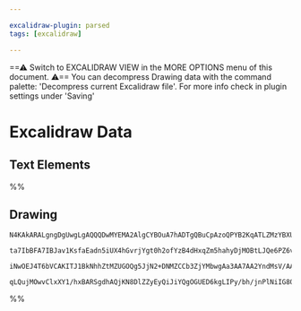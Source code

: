```yaml
---

excalidraw-plugin: parsed
tags: [excalidraw]

---
```

==⚠  Switch to EXCALIDRAW VIEW in the MORE OPTIONS menu of this document. ⚠== You can decompress Drawing data with the command palette: 'Decompress current Excalidraw file'. For more info check in plugin settings under 'Saving'


# Excalidraw Data

## Text Elements
%%
## Drawing
```compressed-json
N4KAkARALgngDgUwgLgAQQQDwMYEMA2AlgCYBOuA7hADTgQBuCpAzoQPYB2KqATLZMzYBXUtiRoIACyhQ4zZAHoFAc0JRJQgEYA6bGwC2CgF7N6hbEcK4OCtptbErHALRY8RMpWdx8Q1TdIEfARcZgRmBShcZQUebQBGOIAWGjoghH0EDihmbgBtAF1+CFw4OABlKKhxVFAwSHUMmohiXFIAa1T6hkIECgAhXGx25VJhDmIAYTZ8NlJuCABiADNV

ta7IbBFA7IBJav1KsfaEadn5iUX4hGvrjYgt0h2ofYzB4dHxqZm5hahyDjMOBtLJQe6PZ6vfQAMUI+HwlRgwQWgg84O2oKhRzYJwA6iR1Nw+OBNhi9gdsSdEciJKiSOinpiDgAlYTKSQccK5NDxfikxnkjIAeWB2DUMG48QADFK+Q8yS8DtDOFBobh9HCJWgAKxyiFMjLK7LlQhGGo8WUk+UCxUZAAqWCgAEEiMouBJgsswXqFVioqRnU82BRJCF

iNwOEJ4T6bVCAKITJ1BkNhhZtMZUGOQg5JjN2+DNMZCCb3ZjYMbwgAa3AA7AA2YndMsV/AATW4STrAGZtDwa12kl2a7qrUY2AZuHVuvQCEIavESQBfLMG/Ss4vETnMbnoIsluWjEgms1Ey3dQ/ESoIODcEfn0gkACybGICATuE0wXDaGWBDCB4fb5zknElIH6GZv13ZRNFwAAKHh4hraheEQ5CEKQ1ApW0bUAEoNkgZkEGUKM2gWUhoLgngu1lXh

qLQujMOwvClxXY1/hxBARSgdhAQjKN8DlZZyEyQiJiYQgOGUED6kgLIPy/bh/jnPlNiIG80CUhAVIgDh1RqTTtOEKAiE5RTSDnFirTsAArBBsBycpdLgZ9X3fT8EEg398H/K0hm4xg7XHfBpO6WBEBRdJ7J4/D5WYKADHzcK0EjaNQIgWZhg87gvJ8mSICEgxyki7jOGyv8tLS/BQmdKKAqCvj4SXcBlzoZY4XCSdFxARcgA
```
%%